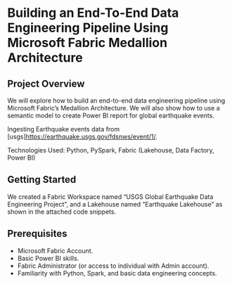 # Building an End-To-End Data Engineering Pipeline Using Microsoft Fabric Medallion Architecture

## Project Overview
We will explore how to build an end-to-end data engineering pipeline using Microsoft Fabric’s Medallion Architecture.
We will also show how to use a semantic model to create Power BI report for global earthquake events. 

Ingesting Earthquake events data from [usgs]https://earthquake.usgs.gov/fdsnws/event/1/. 

Technologies Used: Python, PySpark, Fabric (Lakehouse, Data Factory, Power BI)

## Getting Started
We created a Fabric Workspace named “USGS Global Earthquake Data Engineering Project”, and a Lakehouse named “Earthquake Lakehouse” as shown in the attached code snippets. 


## Prerequisites
- Microsoft Fabric Account.
- Basic Power BI skills.
- Fabric Administrator (or access to individual with Admin account).
- Familiarity with Python, Spark, and basic data engineering concepts.

